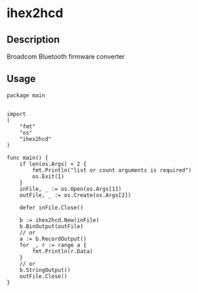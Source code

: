 # ihex2hcd

## Description
Broadcom Bluetooth firmware converter

## Usage 


``` golang
package main


import
(
	"fmt"
	"os"
	"ihex2hcd"
)

func main() {
	if len(os.Args) < 2 {
		fmt.Println("list or count arguments is required")
		os.Exit(1)
	}
	inFile, _ := os.Open(os.Args[1])
	outFile, _ := os.Create(os.Args[2])

	defer inFile.Close()

	b := ihex2hcd.New(inFile)
	b.BinOutput(outFile)
	// or
	a := b.RecordOutput()
	for _, r := range a {
		fmt.Println(r.Data)
	}
	// or
	b.StringOutput()
	outFile.Close()
}
